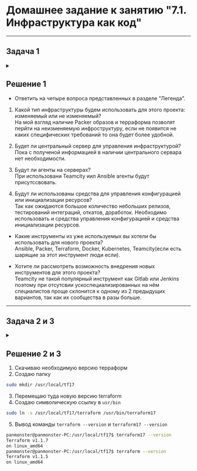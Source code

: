 # Домашнее задание к занятию "7.1. Инфраструктура как код"

---
## Задача 1

<details><summary></summary>

Через час совещание на котором менеджер расскажет о новом проекте. Начать работу над которым надо 
будет уже сегодня. 
На данный момент известно, что это будет сервис, который ваша компания будет предоставлять внешним заказчикам.
Первое время, скорее всего, будет один внешний клиент, со временем внешних клиентов станет больше.

Так же по разговорам в компании есть вероятность, что техническое задание еще не четкое, что приведет к большому
количеству небольших релизов, тестирований интеграций, откатов, доработок, то есть скучно не будет.  
   
Вам, как девопс инженеру, будет необходимо принять решение об инструментах для организации инфраструктуры.
На данный момент в вашей компании уже используются следующие инструменты: 
- остатки Сloud Formation, 
- некоторые образы сделаны при помощи Packer,
- год назад начали активно использовать Terraform, 
- разработчики привыкли использовать Docker, 
- уже есть большая база Kubernetes конфигураций, 
- для автоматизации процессов используется Teamcity, 
- также есть совсем немного Ansible скриптов, 
- и ряд bash скриптов для упрощения рутинных задач.  

Для этого в рамках совещания надо будет выяснить подробности о проекте, что бы в итоге определиться с инструментами:

1. Какой тип инфраструктуры будем использовать для этого проекта: изменяемый или не изменяемый?
1. Будет ли центральный сервер для управления инфраструктурой?
1. Будут ли агенты на серверах?
1. Будут ли использованы средства для управления конфигурацией или инициализации ресурсов? 
 
В связи с тем, что проект стартует уже сегодня, в рамках совещания надо будет определиться со всеми этими вопросами.

### В результате задачи необходимо

1. Ответить на четыре вопроса представленных в разделе "Легенда". 
1. Какие инструменты из уже используемых вы хотели бы использовать для нового проекта? 
1. Хотите ли рассмотреть возможность внедрения новых инструментов для этого проекта? 

Если для ответа на эти вопросы недостаточно информации, то напишите какие моменты уточните на совещании.

</details>

## Решение 1

 - Ответить на четыре вопроса представленных в разделе "Легенда".

 1. Какой тип инфраструктуры будем использовать для этого проекта: изменяемый или не изменяемый?  
На мой взгляд наличие Packer образов и терраформа позволят перйти на неизменяемую инфроструктуру, если не появится не каких специфических требований то она будет более удобной.

 2. Будет ли центральный сервер для управления инфраструктурой?  
Пока с полученой информацией в наличии центрального сервара нет необходимости.

 3. Будут ли агенты на серверах?  
При использовани Teamcity иил Ansible агенты будут присутссвовать.

 4. Будут ли использованы средства для управления конфигурацией или инициализации ресурсов?  
Так как ожидаются большое количество небольших релизов, тестирований интеграций, откатов, доработок. Необходимо использовать и средства управления конфигурацией и средства инициализации ресурсов.

 - Какие инструменты из уже используемых вы хотели бы использовать для нового проекта?  
Ansible, Packer, Terraform, Docker, Kubernetes, Teamcity(если есть шарящие за этот инструмент люди если).

 - Хотите ли рассмотреть возможность внедрения новых инструментов для этого проекта?  
Teamcity не такой популярный инструмент как Gitlab или Jenkins поэтому при отсутсвии ускоспециализированных на нём специалистов проще склонится к одному из 2 предыдущих вариантов, так как их сообщества в разы больше.

---
## Задача 2 и 3
    
<details><summary></summary>

Официальный сайт: https://www.terraform.io/

Установите терраформ при помощи менеджера пакетов используемого в вашей операционной системе.
В виде результата этой задачи приложите вывод команды `terraform --version`.

В какой-то момент вы обновили терраформ до новой версии, например с 0.12 до 0.13. 
А код одного из проектов настолько устарел, что не может работать с версией 0.13. 
В связи с этим необходимо сделать так, чтобы вы могли одновременно использовать последнюю версию терраформа установленную при помощи
штатного менеджера пакетов и устаревшую версию 0.12. 

В виде результата этой задачи приложите вывод `--version` двух версий терраформа доступных на вашем компьютере 
или виртуальной машине.
 
</details>

## Решение 2 и 3

 1. Скачиваю необходимую версию терраформ  
 2. Создаю папку  

```bash
sudo mkdir /usr/local/tf17
```

 3. Перемещаю туда новую версию terraform
 4. Создаю символическую ссылку в `usr/bin`

```bash
sudo ln -s /usr/local/tf17/terraform /usr/bin/terraform17
```
 5. Вывод команды `terraform --version` и `terraform17 --version`

```bash
panmonster@panmonster-PC:/usr/local/tf17$ terraform17 --version
Terraform v1.1.7
on linux_amd64
panmonster@panmonster-PC:/usr/local/tf17$ terraform --version
Terraform v1.1.5
on linux_amd64
```


